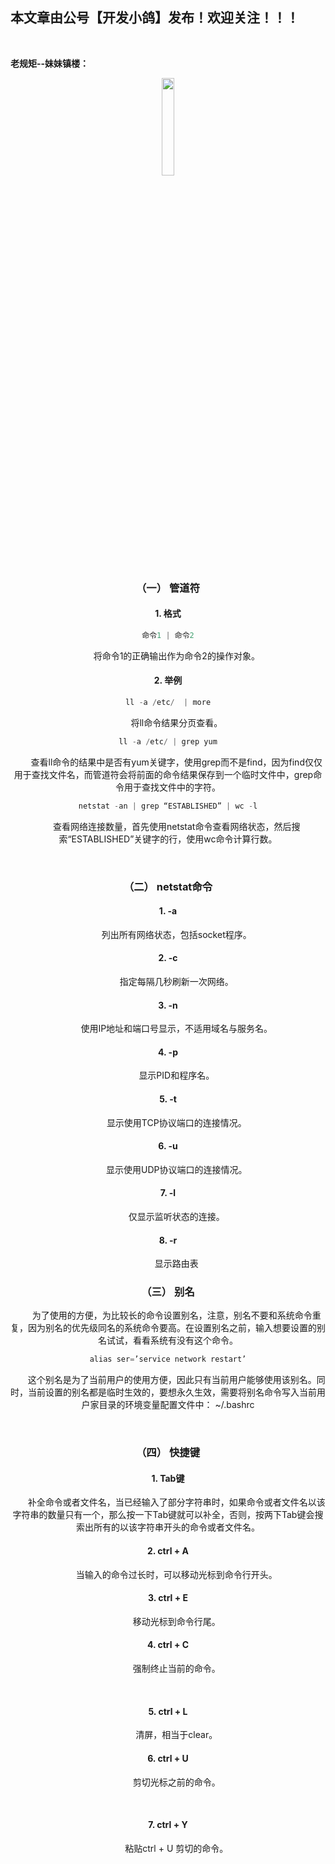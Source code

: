 ﻿## 本文章由公号【开发小鸽】发布！欢迎关注！！！
<br>

**老规矩--妹妹镇楼：**
<center>
<img src="https://img-blog.csdnimg.cn/20200721223424816.JPG"   width="20%">

### （一）	管道符
#### 1.	格式

```cpp
命令1 | 命令2
```

&nbsp;  &nbsp;  &nbsp;  &nbsp;将命令1的正确输出作为命令2的操作对象。
<br>


#### 2.	举例

```cpp
ll -a /etc/  | more
```

&nbsp;  &nbsp;  &nbsp;  &nbsp;将ll命令结果分页查看。

```cpp
ll -a /etc/ | grep yum
```

&nbsp;  &nbsp;  &nbsp;  &nbsp;查看ll命令的结果中是否有yum关键字，使用grep而不是find，因为find仅仅用于查找文件名，而管道符会将前面的命令结果保存到一个临时文件中，grep命令用于查找文件中的字符。

```cpp
netstat -an | grep “ESTABLISHED” | wc -l
```

&nbsp;  &nbsp;  &nbsp;  &nbsp;查看网络连接数量，首先使用netstat命令查看网络状态，然后搜索“ESTABLISHED”关键字的行，使用wc命令计算行数。

<br>


### （二）	netstat命令

#### 1.	-a
&nbsp;  &nbsp;  &nbsp;  &nbsp;列出所有网络状态，包括socket程序。
<br>



#### 2.	-c
&nbsp;  &nbsp;  &nbsp;  &nbsp;指定每隔几秒刷新一次网络。
<br>



#### 3.	-n
&nbsp;  &nbsp;  &nbsp;  &nbsp;使用IP地址和端口号显示，不适用域名与服务名。
<br>



#### 4.	-p
&nbsp;  &nbsp;  &nbsp;  &nbsp;显示PID和程序名。
<br>



#### 5.	-t
&nbsp;  &nbsp;  &nbsp;  &nbsp;显示使用TCP协议端口的连接情况。
<br>



#### 6.	-u
&nbsp;  &nbsp;  &nbsp;  &nbsp;显示使用UDP协议端口的连接情况。
<br>



#### 7.	-l
&nbsp;  &nbsp;  &nbsp;  &nbsp;仅显示监听状态的连接。
<br>



#### 8.	-r
&nbsp;  &nbsp;  &nbsp;  &nbsp;显示路由表
<br>



### （三）	别名
&nbsp;  &nbsp;  &nbsp;  &nbsp;为了使用的方便，为比较长的命令设置别名，注意，别名不要和系统命令重复，因为别名的优先级同名的系统命令要高。在设置别名之前，输入想要设置的别名试试，看看系统有没有这个命令。

```cpp
alias ser=’service network restart’
```

&nbsp;  &nbsp;  &nbsp;  &nbsp;这个别名是为了当前用户的使用方便，因此只有当前用户能够使用该别名。同时，当前设置的别名都是临时生效的，要想永久生效，需要将别名命令写入当前用户家目录的环境变量配置文件中： ~/.bashrc 

<br>


### （四）	快捷键
#### 1.	Tab键
&nbsp;  &nbsp;  &nbsp;  &nbsp;补全命令或者文件名，当已经输入了部分字符串时，如果命令或者文件名以该字符串的数量只有一个，那么按一下Tab键就可以补全，否则，按两下Tab键会搜索出所有的以该字符串开头的命令或者文件名。
<br>



#### 2.	ctrl + A
&nbsp;  &nbsp;  &nbsp;  &nbsp;当输入的命令过长时，可以移动光标到命令行开头。
<br>



#### 3.	ctrl + E 
&nbsp;  &nbsp;  &nbsp;  &nbsp;移动光标到命令行尾。
<br>



#### 4.	ctrl + C
&nbsp;  &nbsp;  &nbsp;  &nbsp;强制终止当前的命令。

<br>


#### 5.	ctrl + L
&nbsp;  &nbsp;  &nbsp;  &nbsp;清屏，相当于clear。
<br>



#### 6.	ctrl + U
&nbsp;  &nbsp;  &nbsp;  &nbsp;剪切光标之前的命令。

<br>


#### 7.	ctrl + Y
&nbsp;  &nbsp;  &nbsp;  &nbsp;粘贴ctrl + U 剪切的命令。


